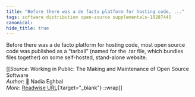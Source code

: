```yaml
---
title: "Before there was a de facto platform for hosting code, ..."
tags: software distribution open-source supplementals-10287445
canonical: 
hide_title: true
---
```


Before there was a de facto platform for hosting code, most open source code was published as a “tarball” (named for the .tar file, which bundles files together) on some self-hosted, stand-alone website.


[[_Source_: Working in Public: The Making and Maintenance of Open Source Software<br>
_Author_: 📕 Nadia Eghbal<br>
_More_: [Readwise URL](https://readwise.io/open/359312343){:target="_blank"}
::wrap]]